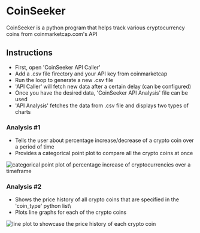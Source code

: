 # CoinSeeker
CoinSeeker is a python program that helps track various cryptocurrency coins from coinmarketcap.com's API
## Instructions
- First, open 'CoinSeeker API Caller'
- Add a .csv file firectory and your API key from coinmarketcap
- Run the loop to generate a new .csv file
- 'API Caller' will fetch new data after a certain delay (can be configured)
- Once you have the desired data, 'CoinSeeker API Analysis' file can be used
- 'API Analysis' fetches the data from .csv file and displays two types of charts

### Analysis #1
- Tells the user about percentage increase/decrease of a crypto coin over a period of time
- Provides a categorical point plot to compare all the crypto coins at once

![categorical point plot of percentage increase of cryptocurrencies over a timeframe](https://i.postimg.cc/CMJP6Xw4/Screenshot-2025-10-15-075710.png)

### Analysis #2
- Shows the price history of all crypto coins that are specified in the 'coin_type' python list\
- Plots line graphs for each of the crypto coins

![line plot to showcase the price history of each crypto coin](https://i.postimg.cc/wB7RgtNy/Screenshot-2025-10-15-080413.png)
